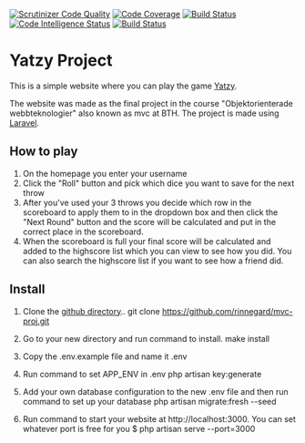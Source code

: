 [![Scrutinizer Code Quality](https://scrutinizer-ci.com/g/rinnegard/mvc-proj/badges/quality-score.png?b=main)](https://scrutinizer-ci.com/g/rinnegard/mvc-proj/?branch=main)
[![Code Coverage](https://scrutinizer-ci.com/g/rinnegard/mvc-proj/badges/coverage.png?b=main)](https://scrutinizer-ci.com/g/rinnegard/mvc-proj/?branch=main)
[![Build Status](https://scrutinizer-ci.com/g/rinnegard/mvc-proj/badges/build.png?b=main)](https://scrutinizer-ci.com/g/rinnegard/mvc-proj/build-status/main)
[![Code Intelligence Status](https://scrutinizer-ci.com/g/rinnegard/mvc-proj/badges/code-intelligence.svg?b=main)](https://scrutinizer-ci.com/code-intelligence)
[![Build Status](https://app.travis-ci.com/rinnegard/mvc-proj.svg?branch=main)](https://app.travis-ci.com/rinnegard/mvc-proj)

# Yatzy Project

This is a simple website where you can play the game [Yatzy](https://en.wikipedia.org/wiki/Yatzy).

The website was made as the final project in the course "Objektorienterade webbteknologier" also known as mvc at BTH. The project is made using [Laravel](https://laravel.com/).

## How to play
1. On the homepage you enter your username
2. Click the "Roll" button and pick which dice you want to save for the next throw
3. After you've used your 3 throws you decide which row in the scoreboard to apply them to in the dropdown box and then click the "Next Round" button and the score will be calculated and put in the correct place in the scoreboard.
4. When the scoreboard is full your final score will be calculated and added to the highscore list which you can view to see how you did. You can also search the highscore list if you want to see how a friend did.

## Install

1. Clone the [github directory](https://github.com/rinnegard/mvc-proj)..
    git clone https://github.com/rinnegard/mvc-proj.git
2. Go to your new directory and run command to install.
    make install
3. Copy the .env.example file and name it .env
4. Run command to set APP_ENV in .env
    php artisan key:generate
5. Add your own database configuration to the new .env file and then run command to set up your database
    php artisan migrate:fresh --seed

6. Run command to start your website at http://localhost:3000. You can set whatever port is free for you
    $ php artisan serve --port=3000
